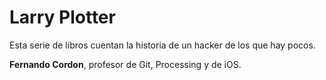 # Larry Plotter

Esta serie de libros cuentan la historia de un hacker de los que hay pocos.

**Fernando Cordon**, profesor de Git, Processing y de iOS.

